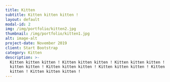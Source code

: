 ```yaml
---
title: Kitten
subtitle: Kitten kitten kitten !
layout: default
modal-id: 2
img: /img/portfolio/kitten2.jpg
thumbnail: /img/portfolio/kitten1.jpg
alt: image-alt
project-date: November 2019
client: Start Bootstrap
category: Kitten
description: >-
  Kitten kitten kitten ! Kitten kitten kitten ! Kitten kitten kitten ! Kitten
  kitten kitten ! Kitten kitten kitten ! Kitten kitten kitten ! Kitten kitten
  kitten ! Kitten kitten kitten !
---
```

